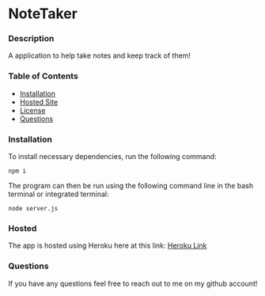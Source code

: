 # NoteTaker


### Description
A application to help take notes and keep track of them! 

### Table of Contents

* [Installation](#installation)
* [Hosted Site](#hosted)
* [License](#license)
* [Questions](#questions)

### Installation
To install necessary dependencies, run the following command:
```
npm i
```
The program can then be run using the following command line in the bash terminal or integrated terminal:
```
node server.js
```
### Hosted
The app is hosted using Heroku here at this link: [Heroku Link](https://boiling-badlands-43338.herokuapp.com/)


### Questions
If you have any questions feel free to reach out to me on my github account!